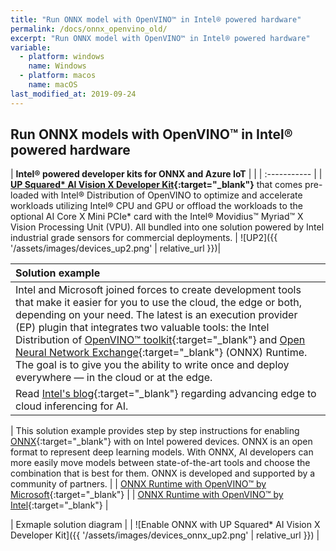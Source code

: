 ```yaml
---
title: "Run ONNX model with OpenVINO™ in Intel® powered hardware"
permalink: /docs/onnx_openvino_old/
excerpt: "Run ONNX model with OpenVINO™ in Intel® powered hardware"
variable:
  - platform: windows
    name: Windows
  - platform: macos
    name: macOS
last_modified_at: 2019-09-24
---
```


## Run ONNX models with OpenVINO™ in Intel® powered hardware

| **Intel® powered developer kits for ONNX and Azure IoT** |  |
| :----------- |
| **[UP Squared* AI Vision X Developer Kit](https://software.intel.com/en-us/iot/hardware/up-squared-ai-vision-dev-kit){:target="_blank"}** that comes pre-loaded with Intel® Distribution of OpenVINO to optimize and accelerate workloads utilizing Intel® CPU and GPU or offload the workloads to the optional AI Core X Mini PCIe* card with the Intel® Movidius™ Myriad™ X Vision Processing Unit (VPU). All bundled into one solution powered by Intel industrial grade sensors for commercial deployments.  | ![UP2]({{ '/assets/images/devices_up2.png' | relative_url }})|

| Solution example |
| :----------- |
|  Intel and Microsoft joined forces to create development tools that make it easier for you to use the cloud, the edge or both, depending on your need. The latest is an execution provider (EP) plugin that integrates two valuable tools: the Intel Distribution of [OpenVINO™ toolkit](https://software.intel.com/en-us/openvino-toolkit){:target="_blank"} and [Open Neural Network Exchange](https://onnx.ai/){:target="_blank"} (ONNX) Runtime. The goal is to give you the ability to write once and deploy everywhere — in the cloud or at the edge. 
Read [Intel's blog](https://blogs.intel.com/iot/2019/08/21/intel-and-microsoft-advance-edge-to-cloud-inference-for-ai/#gs.5vaef1){:target="_blank"} regarding advancing edge to cloud inferencing for AI. |

| This solution example provides step by step instructions for enabling [ONNX](https://onnx.ai/){:target="_blank"} with on Intel powered devices. ONNX is an open format to represent deep learning models. With ONNX, AI developers can more easily move models between state-of-the-art tools and choose the combination that is best for them. ONNX is developed and supported by a community of partners. |
| [ONNX Runtime with OpenVINO™ by Microsoft](https://github.com/Azure-Samples/onnxruntime-iot-edge/blob/master/README-ONNXRUNTIME-OpenVINO.md){:target="_blank"} | 
| [ONNX Runtime with OpenVINO™ by Intel](https://github.com/intel/Edge-Analytics-FaaS/tree/R1_2019/Azure-IoT-Edge/OnnxRuntime){:target="_blank"} |

| Exmaple solution diagram |
| ![Enable ONNX with UP Squared* AI Vision X Developer Kit]({{ '/assets/images/devices_onnx_up2.png' | relative_url }}) |

